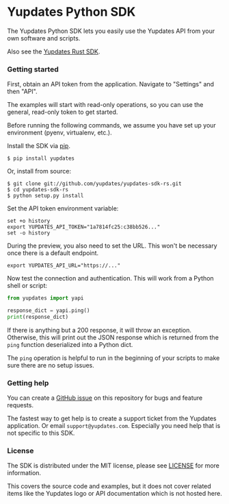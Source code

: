 # Yupdates Python SDK

The Yupdates Python SDK lets you easily use the Yupdates API from your own software and scripts.

Also see the [Yupdates Rust SDK](https://github.com/yupdates/yupdates-sdk-rs).

### Getting started

First, obtain an API token from the application. Navigate to "Settings" and then "API".

The examples will start with read-only operations, so you can use the general, read-only token to get started.

Before running the following commands, we assume you have set up your environment (pyenv, virtualenv, etc.).

Install the SDK via [pip](https://pip.pypa.io).

```shell
$ pip install yupdates
```

Or, install from source:
```shell
$ git clone git://github.com/yupdates/yupdates-sdk-rs.git
$ cd yupdates-sdk-rs
$ python setup.py install
```

Set the API token environment variable:
```shell
set +o history
export YUPDATES_API_TOKEN="1a7814fc25:c38bb526..."
set -o history
```

During the preview, you also need to set the URL. This won't be necessary once there is a default endpoint.
```shell
export YUPDATES_API_URL="https://..."
```

Now test the connection and authentication. This will work from a Python shell or script:
```python
from yupdates import yapi

response_dict = yapi.ping()
print(response_dict)
```

If there is anything but a 200 response, it will throw an exception. Otherwise, this will print out the JSON response which is returned from the `ping` function deserialized into a Python dict.

The `ping` operation is helpful to run in the beginning of your scripts to make sure there are no setup issues.

### Getting help

You can create a [GitHub issue](https://github.com/yupdates/yupdates-sdk-py/issues) on this repository for bugs and feature requests.

The fastest way to get help is to create a support ticket from the Yupdates application. Or email `support@yupdates.com`. Especially you need help that is not specific to this SDK.

### License

The SDK is distributed under the MIT license, please see [LICENSE](https://github.com/yupdates/yupdates-sdk-py/blob/main/LICENSE) for more information.

This covers the source code and examples, but it does not cover related items like the Yupdates logo or API documentation which is not hosted here.

